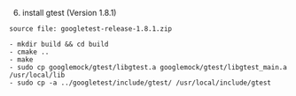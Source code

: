 






6. install gtest (Version 1.8.1)

```
source file: googletest-release-1.8.1.zip

- mkdir build && cd build
- cmake ..
- make
- sudo cp googlemock/gtest/libgtest.a googlemock/gtest/libgtest_main.a /usr/local/lib
- sudo cp -a ../googletest/include/gtest/ /usr/local/include/gtest
```